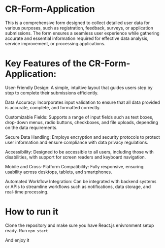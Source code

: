 # CR-Form-Application

This is a comprehensive form designed to collect detailed user data for various purposes, such as registration, feedback, surveys, or application submissions. The form ensures a seamless user experience while gathering accurate and essential information required for effective data analysis, service improvement, or processing applications.

# Key Features of the CR-Form-Application:

User-Friendly Design: A simple, intuitive layout that guides users step by step to complete their submissions efficiently.

Data Accuracy: Incorporates input validation to ensure that all data provided is accurate, complete, and formatted correctly.

Customizable Fields: Supports a range of input fields such as text boxes, drop-down menus, radio buttons, checkboxes, and file uploads, depending on the data requirements.

Secure Data Handling: Employs encryption and security protocols to protect user information and ensure compliance with data privacy regulations.

Accessibility: Designed to be accessible to all users, including those with disabilities, with support for screen readers and keyboard navigation.

Mobile and Cross-Platform Compatibility: Fully responsive, ensuring usability across desktops, tablets, and smartphones.

Automated Workflow Integration: Can be integrated with backend systems or APIs to streamline workflows such as notifications, data storage, and real-time processing.

# How to run it

Clone the repository and make sure you have React.js enivronment setup ready. 
Run `npm start`

And enjoy it


